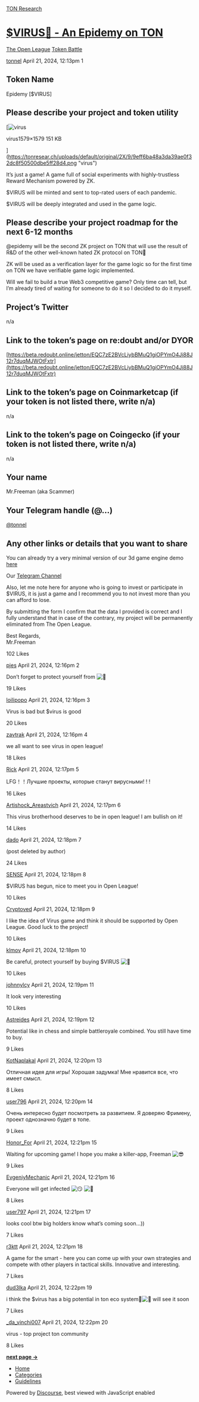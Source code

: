[TON Research](/)

# [$VIRUS🦠 - An Epidemy on TON](/t/virus-an-epidemy-on-ton/12113)

[The Open League](/c/the-open-league/token-leaderboard/57)  [Token Battle](/c/the-open-league/token-leaderboard/57) 

    

[tonnel](https://tonresear.ch/u/tonnel)   April 21, 2024, 12:13pm  1

## [](#token-name-1)Token Name

Epidemy \[$VIRUS\]

## [](#please-describe-your-project-and-token-utility-2)Please describe your project and token utility

[![virus](https://tonresear.ch/uploads/default/optimized/2X/9/9eff6ba48a3da39ae0f32dc8f50500dbe5ff28d4_2_200x200.png)

virus1579×1579 151 KB

](https://tonresear.ch/uploads/default/original/2X/9/9eff6ba48a3da39ae0f32dc8f50500dbe5ff28d4.png "virus")

It’s just a game! A game full of social experiments with highly-trustless Reward Mechanism powered by ZK.

$VIRUS will be minted and sent to top-rated users of each pandemic.

$VIRUS will be deeply integrated and used in the game logic.

## [](#please-describe-your-project-roadmap-for-the-next-6-12-months-3)Please describe your project roadmap for the next 6-12 months

@epidemy will be the second ZK project on TON that will use the result of R&D of the other well-known hated ZK protocol on TON🌚

ZK will be used as a verification layer for the game logic so for the first time on TON we have verifiable game logic implemented.

Will we fail to build a true Web3 competitive game? Only time can tell, but I’m already tired of waiting for someone to do it so I decided to do it myself.

## [](#projects-twitter-4)Project’s Twitter

n/a

## [](#link-to-the-tokens-page-on-redoubt-andor-dyor-5)Link to the token’s page on re:doubt and/or DYOR

[https://beta.redoubt.online/jetton/EQC7zE2BVcLiybBMuQ1giOPYmO4Ji88J12r7duqMJWOtFxtr](https://beta.redoubt.online/jetton/EQC7zE2BVcLiybBMuQ1giOPYmO4Ji88J12r7duqMJWOtFxtr)

## [](#link-to-the-tokens-page-on-coinmarketcap-if-your-token-is-not-listed-there-write-na-6)Link to the token’s page on Coinmarketcap (if your token is not listed there, write n/a)

n/a

## [](#link-to-the-tokens-page-on-coingecko-if-your-token-is-not-listed-there-write-na-7)Link to the token’s page on Coingecko (if your token is not listed there, write n/a)

n/a

## [](#your-name-8)Your name

Mr.Freeman (aka Scammer)

## [](#your-telegram-handle-9)Your Telegram handle (@…)

[@tonnel](/u/tonnel)

## [](#any-other-links-or-details-that-you-want-to-share-10)Any other links or details that you want to share

You can already try a very minimal version of our 3d game engine demo [here](https://t.me/epidemy_test_bot/epidemy)

Our [Telegram Channel](https://t.me/epidemy_en)

Also, let me note here for anyone who is going to invest or participate in $VIRUS, it is just a game and I recommend you to not invest more than you can afford to lose.

By submitting the form I confirm that the data I provided is correct and I fully understand that in case of the contrary, my project will be permanently eliminated from The Open League.

Best Regards,  
Mr.Freeman

  102 Likes

[pjes](https://tonresear.ch/u/pjes) April 21, 2024, 12:16pm  2

Don’t forget to protect yourself from ![:microbe:](https://tonresear.ch/images/emoji/twitter/microbe.png?v=12 ":microbe:")

  19 Likes

[loilipopo](https://tonresear.ch/u/loilipopo) April 21, 2024, 12:16pm  3

Virus is bad but $virus is good

  20 Likes

[zavtrak](https://tonresear.ch/u/zavtrak) April 21, 2024, 12:16pm  4

we all want to see virus in open league!

  18 Likes

[Rick](https://tonresear.ch/u/Rick) April 21, 2024, 12:17pm  5

LFG！！Лучшие проекты, которые станут вирусными! ! !

  16 Likes

[Artishock\_Areastvich](https://tonresear.ch/u/Artishock_Areastvich) April 21, 2024, 12:17pm  6

This virus brotherhood deserves to be in open league! I am bullish on it!

  14 Likes

[dado](https://tonresear.ch/u/dado) April 21, 2024, 12:18pm  7

(post deleted by author)

  24 Likes

[SENSE](https://tonresear.ch/u/SENSE) April 21, 2024, 12:18pm  8

$VIRUS has begun, nice to meet you in Open League!

  10 Likes

[Cryptoved](https://tonresear.ch/u/Cryptoved) April 21, 2024, 12:18pm  9

I like the idea of Virus game and think it should be supported by Open League. Good luck to the project!

  10 Likes

[klmov](https://tonresear.ch/u/klmov) April 21, 2024, 12:18pm  10

Be careful, protect yourself by buying $VIRUS ![:microbe:](https://tonresear.ch/images/emoji/twitter/microbe.png?v=12 ":microbe:")

  10 Likes

[johnnylcy](https://tonresear.ch/u/johnnylcy) April 21, 2024, 12:19pm  11

It look very interesting

  10 Likes

[Astreides](https://tonresear.ch/u/Astreides) April 21, 2024, 12:19pm  12

Potential like in chess and simple battleroyale combined. You still have time to buy.

  9 Likes

[KotNaplakal](https://tonresear.ch/u/KotNaplakal) April 21, 2024, 12:20pm  13

Отличная идея для игры! Хорошая задумка! Мне нравится все, что имеет смысл.

  8 Likes

[user796](https://tonresear.ch/u/user796) April 21, 2024, 12:20pm  14

Очень интересно будет посмотреть за развитием. Я доверяю Фримену, проект однозначно будет в топе.

  9 Likes

[Honor\_For](https://tonresear.ch/u/Honor_For) April 21, 2024, 12:21pm  15

Waiting for upcoming game! I hope you make a killer-app, Freeman ![:sunglasses:](https://tonresear.ch/images/emoji/twitter/sunglasses.png?v=12 ":sunglasses:")

  9 Likes

[EvgeniyMechanic](https://tonresear.ch/u/EvgeniyMechanic) April 21, 2024, 12:21pm  16

Everyone will get infected ![:smirk:](https://tonresear.ch/images/emoji/twitter/smirk.png?v=12 ":smirk:") ![:microbe:](https://tonresear.ch/images/emoji/twitter/microbe.png?v=12 ":microbe:")

  8 Likes

[user797](https://tonresear.ch/u/user797) April 21, 2024, 12:21pm  17

looks cool btw big holders know what’s coming soon…))

  7 Likes

[r3ktt](https://tonresear.ch/u/r3ktt) April 21, 2024, 12:21pm  18

A game for the smart - here you can come up with your own strategies and compete with other players in tactical skills. Innovative and interesting.

  7 Likes

[dud3lka](https://tonresear.ch/u/dud3lka) April 21, 2024, 12:22pm  19

i think the $virus has a big potential in ton eco system​:microbe:![:eyes:](https://tonresear.ch/images/emoji/twitter/eyes.png?v=12 ":eyes:") will see it soon

  7 Likes

[\_da\_vinchi007](https://tonresear.ch/u/_da_vinchi007) April 21, 2024, 12:22pm  20

virus - top project ton community

  8 Likes

**[next page →](/t/virus-an-epidemy-on-ton/12113?page=2)**

*   [Home](/)
*   [Categories](/categories)
*   [Guidelines](/guidelines)

Powered by [Discourse](https://www.discourse.org), best viewed with JavaScript enabled